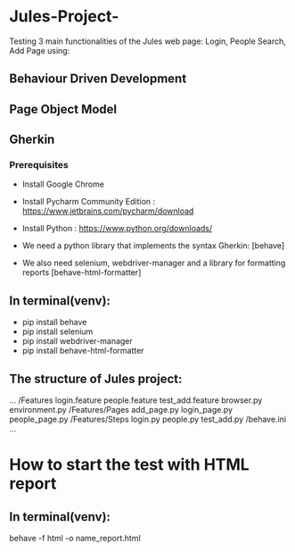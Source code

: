 # Jules-Project-

Testing 3 main functionalities of the Jules web page: Login, People Search, Add Page using:

## Behaviour Driven Development

## Page Object Model

## Gherkin

### Prerequisites
- Install Google Chrome
- Install Pycharm Community Edition : https://www.jetbrains.com/pycharm/download
- Install Python : https://www.python.org/downloads/

- We need a python library that implements the syntax Gherkin: [behave]
- We also need selenium, webdriver-manager and a library for formatting reports [behave-html-formatter]

## In terminal(venv):

- pip install behave
- pip install selenium
- pip install webdriver-manager
- pip install behave-html-formatter

## The structure of Jules project:

...
/Features
login.feature
people.feature
test_add.feature
browser.py
environment.py
/Features/Pages
add_page.py
login_page.py
people_page.py
/Features/Steps
login.py
people.py
test_add.py
/behave.ini
...

# How to start the test with HTML report

## In terminal(venv):

behave -f html -o name_report.html
